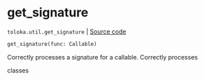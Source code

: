 # get_signature
`toloka.util.get_signature` | [Source code](https://github.com/Toloka/toloka-kit/blob/v1.1.2/src/util/__init__.py#L48)

```python
get_signature(func: Callable)
```

Correctly processes a signature for a callable. Correctly processes


classes

